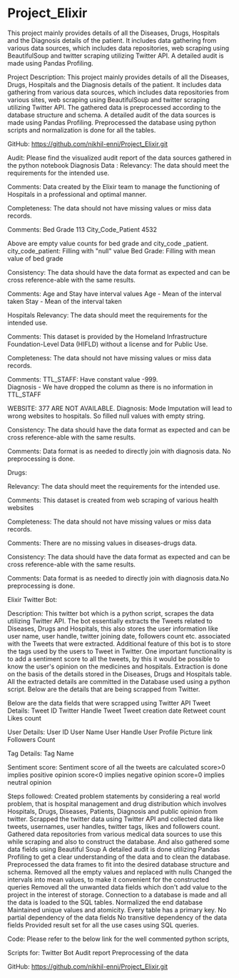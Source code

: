# Project_Elixir
This project mainly provides details of all the Diseases, Drugs, Hospitals and the Diagnosis details of the patient. It includes data gathering from various data sources, which includes data repositories, web scraping using BeautifulSoup and twitter scraping utilizing Twitter API. A detailed audit is made using Pandas Profiling.


Project Description:
This project mainly provides details of all the Diseases, Drugs, Hospitals and the Diagnosis details of the patient. It includes data gathering from various data sources, which includes data repositories from various sites, web scraping using BeautifulSoup and twitter scraping utilizing Twitter API. The gathered data is preprocessed according to the database structure and schema. A detailed audit of the data sources is made using Pandas Profiling. Preprocessed the database using python scripts and normalization is done for all the tables.

GitHub: https://github.com/nikhil-enni/Project_Elixir.git

Audit:
Please find the visualized audit report of the data sources gathered in the python notebook 
Diagnosis Data :
Relevancy: The data should meet the requirements for the intended use.

Comments: Data created by the Elixir team to manage the functioning of Hospitals in a professional and optimal manner.

Completeness: The data should not have missing values or miss data records.

Comments: 
Bed Grade                            	 113
City_Code_Patient                   4532
   
Above are empty value counts for bed grade and city_code _patient. 
city_code_patient: Filling with "null" value 
Bed Grade: Filling with mean value of bed grade 
                
Consistency: The data should have the data format as expected and can be cross reference-able with the same results.
    
Comments: 
Age and Stay have interval values
 	Age - Mean of the interval taken
Stay - Mean of the interval taken

Hospitals
Relevancy: The data should meet the requirements for the intended use.

Comments: This dataset is provided by the Homeland Infrastructure Foundation-Level Data (HIFLD) without a license and for Public Use.

Completeness: The data should not have missing values or miss data records.
 
Comments: 
        		TTL_STAFF: Have constant value -999.        
            	Diagnosis - We have dropped the column as there is no information in TTL_STAFF

WEBSITE: 377 ARE NOT AVAILABLE. 
Diagnosis: Mode Imputation will lead to wrong websites to hospitals. So filled null values with empty string.

Consistency: The data should have the data format as expected and can be cross reference-able with the same results.
 
Comments: Data format is as needed to directly join with diagnosis data. No preprocessing is done.

Drugs:

Relevancy: The data should meet the requirements for the intended use.

Comments: This dataset is created from web scraping of various health websites 

Completeness: The data should not have missing values or miss data records.

Comments: There are no missing values in diseases-drugs data. 

Consistency: The data should have the data format as expected and can be cross reference-able with the same results.

Comments: Data format is as needed to directly join with diagnosis data.No preprocessing is done.


Elixir Twitter Bot:

​​Description:
This twitter bot which is a python script, scrapes the data utilizing Twitter API. The bot essentially extracts the Tweets related to Diseases, Drugs and Hospitals, this also stores the user information like user name, user handle, twitter joining date, followers count etc. associated with the Tweets that were extracted. Additional feature of this bot is to store the tags used by the users to Tweet in Twitter. One important functionality is to add a sentiment score to all the tweets, by this it would be possible to know the user's opinion on the medicines and hospitals. Extraction is done on the basis of the details stored in the Diseases, Drugs and Hospitals table. All the extracted details are committed in the Database used using a python script. Below are the details that are being scrapped from Twitter.

Below are the data fields that were scrapped using Twitter API
Tweet Details:
Tweet ID
Twitter Handle 
Tweet
Tweet creation date
Retweet count
Likes count 

User Details:
User ID
User Name
User Handle
User Profile Picture link
Followers Count

Tag Details:
Tag Name

Sentiment score:
Sentiment score of all the tweets are calculated
score>0 implies positive opinion
score<0 implies negative opinion 
score=0 implies neutral opinion

Steps followed: 
Created problem statements by considering a real world problem, that is hospital management and drug distribution which involves Hospitals, Drugs, Diseases, Patients, Diagnosis and public opinion from twitter. 
Scrapped the twitter data using Twitter API and collected data like tweets, usernames, user handles, twitter tags, likes and followers count. 
Gathered data repositories from various medical data sources to use this while scraping and also to construct the database.
And also gathered some data fields using Beautiful Soup
A detailed audit is done utilizing Pandas Profiling to get a clear understanding of the data and to clean the database.
Preprocessed the data frames to fit into the desired database structure and schema.
Removed all the empty values and replaced with nulls
Changed the intervals into mean values, to make it convenient for the constructed queries
Removed all the unwanted data fields which don't add value to the project in the interest of storage.
Connection to a database is made and all the data is loaded to the SQL tables. 
Normalized the end database
Maintained unique values and atomicity. Every table has a primary key.
No partial dependency of the data fields 
No transitive dependency of the data fields
Provided result set for all the use cases using SQL queries. 

Code: 
Please refer to the below link for the well commented python scripts, 

Scripts for:
Twitter Bot 
Audit report
Preprocessing of the data 

GitHub: https://github.com/nikhil-enni/Project_Elixir.git
